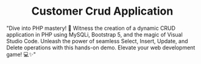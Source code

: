 <h1 align ="center"> Customer Crud Application</h1>

  "Dive into PHP mastery! 🚀 Witness the creation of a dynamic CRUD application in PHP using MySQLi, Bootstrap 5, and the magic of Visual Studio Code. 
Unleash the power of seamless Select, Insert, Update, and Delete operations with this hands-on demo. 
Elevate your web development game! 💻✨"
